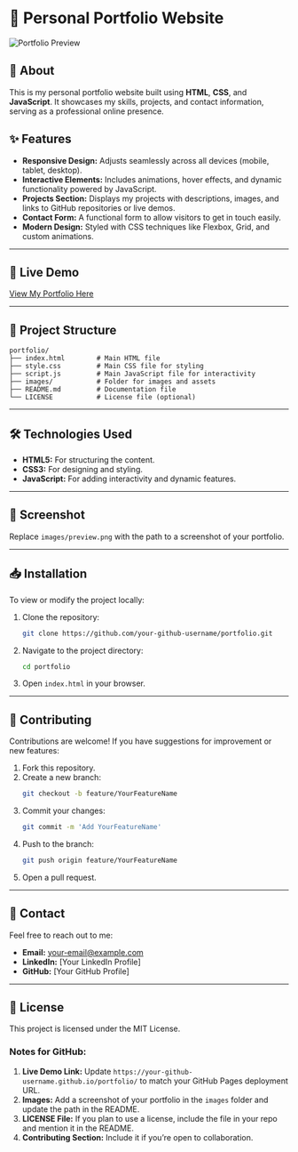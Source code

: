 # 🌟 Personal Portfolio Website

![Portfolio Preview](images/preview.png)

## 📖 About  
This is my personal portfolio website built using **HTML**, **CSS**, and **JavaScript**. It showcases my skills, projects, and contact information, serving as a professional online presence.  

## ✨ Features  
- **Responsive Design:** Adjusts seamlessly across all devices (mobile, tablet, desktop).  
- **Interactive Elements:** Includes animations, hover effects, and dynamic functionality powered by JavaScript.  
- **Projects Section:** Displays my projects with descriptions, images, and links to GitHub repositories or live demos.  
- **Contact Form:** A functional form to allow visitors to get in touch easily.  
- **Modern Design:** Styled with CSS techniques like Flexbox, Grid, and custom animations.  

---

## 🚀 Live Demo  
[View My Portfolio Here](https://your-github-username.github.io/portfolio/)  

---

## 📂 Project Structure  

```plaintext
portfolio/
├── index.html        # Main HTML file
├── style.css         # Main CSS file for styling
├── script.js         # Main JavaScript file for interactivity
├── images/           # Folder for images and assets
├── README.md         # Documentation file
└── LICENSE           # License file (optional)
```

---

## 🛠️ Technologies Used
- **HTML5:** For structuring the content.
- **CSS3:** For designing and styling.
- **JavaScript:** For adding interactivity and dynamic features.

---

## 📸 Screenshot
Replace `images/preview.png` with the path to a screenshot of your portfolio.

---

## 📥 Installation
To view or modify the project locally:
1. Clone the repository:
    ```bash
    git clone https://github.com/your-github-username/portfolio.git
    ```
2. Navigate to the project directory:
    ```bash
    cd portfolio
    ```
3. Open `index.html` in your browser.

---

## 🤝 Contributing
Contributions are welcome! If you have suggestions for improvement or new features:
1. Fork this repository.
2. Create a new branch:
    ```bash
    git checkout -b feature/YourFeatureName
    ```
3. Commit your changes:
    ```bash
    git commit -m 'Add YourFeatureName'
    ```
4. Push to the branch:
    ```bash
    git push origin feature/YourFeatureName
    ```
5. Open a pull request.

---

## 📧 Contact
Feel free to reach out to me:
- **Email:** your-email@example.com
- **LinkedIn:** [Your LinkedIn Profile]
- **GitHub:** [Your GitHub Profile]

---

## 📜 License
This project is licensed under the MIT License.

### Notes for GitHub:
1. **Live Demo Link:** Update `https://your-github-username.github.io/portfolio/` to match your GitHub Pages deployment URL.  
2. **Images:** Add a screenshot of your portfolio in the `images` folder and update the path in the README.  
3. **LICENSE File:** If you plan to use a license, include the file in your repo and mention it in the README.  
4. **Contributing Section:** Include it if you’re open to collaboration.
